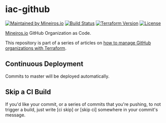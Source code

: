 # iac-github
[![Maintained by Mineiros.io](https://img.shields.io/badge/maintained%20by-mineiros.io-00607c.svg)](https://www.mineiros.io/ref=repo_terraform-github-repository)
[![Build Status](https://github-terraform-example.semaphoreci.com/badges/iac-github/branches/master.svg?style=shields)](https://github-terraform-example.semaphoreci.com/projects/iac-github/settings)
[![Terraform Version](https://img.shields.io/badge/terraform-~%3E%200.12.24-brightgreen.svg)](https://github.com/hashicorp/terraform/releases)
[![License](https://img.shields.io/badge/License-MIT-brightgreen.svg)](https://opensource.org/licenses/MIT)

[Mineiros.io](https://github.com/mineiros-io) GitHub Organization as Code.

This repository is part of a series of articles on
[how to manage GitHub organizations with Terraform](https://medium.com/mineiros/how-to-manage-your-github-organization-with-terraform-1b584b2ea177).

## Continuous Deployment
Commits to master will be deployed automatically.  

## Skip a CI Build
If you'd like your commit, or a series of commits that you're pushing, to not trigger a build, just write [ci skip] or [skip ci] somewhere in your commit's message.

